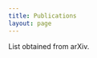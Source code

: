 ```yaml
---
title: Publications
layout: page
---
```


<head>
<script src="https://ajax.googleapis.com/ajax/libs/jquery/3.1.0/jquery.min.js"></script>
<script>
/**
 * Searches arXiv for papers/documents that match the supplied parameters
 * @param {string} all
 * @param {string} author
 * @param {string} title
 * @param {string} abstrct
 * @param {string} journal_ref
 * @returns {Promise}
 */
function arxiv_search({all, author, title, abstrct, journal_ref}) {
    var baseUrl = "https://export.arxiv.org/api/query?search_query=";
    var first = true;
    
    if (author) {
	if (!first) {
	    baseUrl += '+AND+';
	}
	baseUrl += "au:" + author;
	first = false;
    }
    
    if (title) {
	if (!first) {
	    baseUrl += '+AND+';
	}
	baseUrl += "ti:" + title;
	first = false;
    }
    
    if (abstrct) {
	if (!first) {
	    baseUrl += '+AND+';
	}
	baseUrl += "abs:" + abstrct;
	first = false;
    }
    
    if (all) {
	if (!first) {
	    baseUrl += '+AND+';
	}
	baseUrl += "all:" + all;
    }

    baseUrl += "&max_results=1000&sortBy=submittedDate&sortOrder=descending";
    
    var deferred = $.Deferred();
    $.ajax({
        url: baseUrl,
        type: "get",
        dataType: "xml",
        success: function(xml) {
	    var entry = [];
	    $(xml).find('entry').each(function (index) {
		var id = $(this).find('id').text();
		var pub_date = $(this).find('published').text();
		var title = $(this).find('title').text();
		var summary = $(this).find('summary').text();
		var authors = [];
		$(this).find('name').each(function (index) {
		    authors.push($(this).text());
		});

		entry.push({'title': title,
			    'link': id,
			    'summary': summary,
			    'date': pub_date,
			    'authors': authors,
			   });
	    });
	    
	    deferred.resolve(entry);
        },
        error: function(status) {
            console.log("request error " + status + " for url: "+baseUrl);
        }
    });
    return deferred.promise();
}

function search(title) {
$.when(arxiv_search({author: title})).then( function(data) { 
$('.results').empty();
for (var i = 0; i < data.length; ++i) {
$('.publications').append("Title: " + data[i].title + "<br />Authors: " + data[i].authors.join(', ') + "<br />Date: " + (new Date(data[i].date)).getFullYear() + "<br />URL: <a href='" + data[i].link + "'>" + data[i].link + "</a><br /><br />");
}
});
}


</script>

</head>

List obtained from arXiv.

<script>search('"Harold Ollivier"')</script>

<div id="publications"></div>

